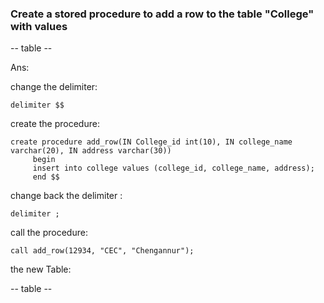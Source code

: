 
### Create a stored procedure to add a row to the table "College" with values

-- table --

Ans: 

change the delimiter: 

```
delimiter $$
```
create the procedure: 

```
create procedure add_row(IN College_id int(10), IN college_name varchar(20), IN address varchar(30))
     begin
     insert into college values (college_id, college_name, address);
     end $$
```
change back the delimiter : 

```
delimiter ;
```
call the procedure: 

```
call add_row(12934, "CEC", "Chengannur");
```
the new Table: 

-- table --



